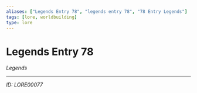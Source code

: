 ```yaml
---
aliases: ["Legends Entry 78", "legends entry 78", "78 Entry Legends"]
tags: [lore, worldbuilding]
type: lore
---
```


# Legends Entry 78

*Legends*

---
*ID: LORE00077*
